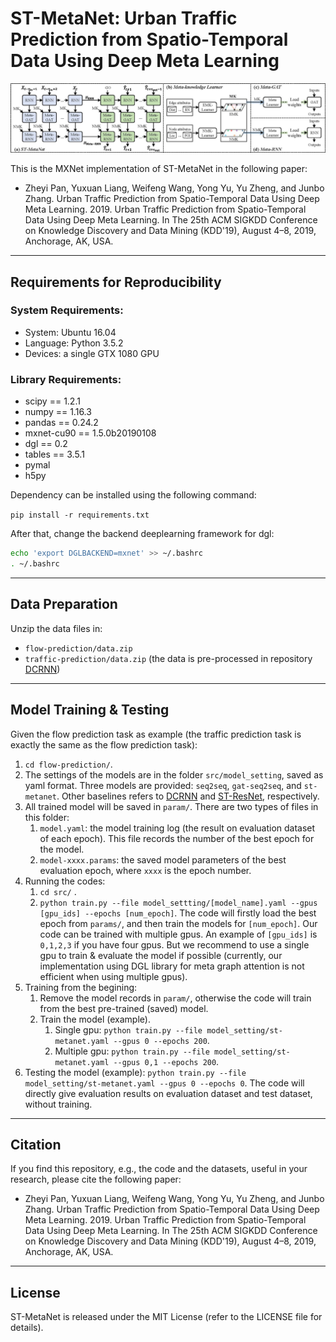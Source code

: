 # ST-MetaNet: Urban Traffic Prediction from Spatio-Temporal Data  Using Deep Meta Learning

![Overview of ST-MetaNet](overview.jpg)

This is the MXNet implementation of ST-MetaNet in the following paper:

- Zheyi Pan, Yuxuan Liang, Weifeng Wang, Yong Yu, Yu Zheng, and Junbo Zhang. Urban Traffic Prediction from Spatio-Temporal Data Using Deep Meta Learning. 2019. Urban Traffic Prediction from Spatio-Temporal Data Using
Deep Meta Learning. In The 25th ACM SIGKDD Conference on Knowledge Discovery and Data Mining (KDD'19), August 4–8, 2019, Anchorage, AK, USA.

---

## Requirements for Reproducibility

### System Requirements:

- System: Ubuntu 16.04
- Language: Python 3.5.2
- Devices: a single GTX 1080 GPU


### Library Requirements:

- scipy == 1.2.1
- numpy == 1.16.3
- pandas == 0.24.2
- mxnet-cu90 == 1.5.0b20190108
- dgl == 0.2
- tables == 3.5.1
- pymal
- h5py

Dependency can be installed using the following command:

`pip install -r requirements.txt`

After that, change the backend deeplearning framework for dgl:
```bash
echo 'export DGLBACKEND=mxnet' >> ~/.bashrc
. ~/.bashrc
```

---

## Data Preparation

Unzip the data files in:

- `flow-prediction/data.zip`
- `traffic-prediction/data.zip` (the data is pre-processed in repository [DCRNN](https://github.com/liyaguang/DCRNN))
  
---

## Model Training & Testing

Given the flow prediction task as example (the traffic prediction task is exactly the same as the flow prediction task):

1. `cd flow-prediction/`.
2. The settings of the models are in the folder `src/model_setting`, saved as yaml format. Three models are provided: `seq2seq`, `gat-seq2seq`, and `st-metanet`. Other baselines refers to [DCRNN](https://github.com/liyaguang/DCRNN) and [ST-ResNet](https://github.com/lucktroy/DeepST/tree/master/scripts/papers/AAAI17), respectively.
3. All trained model will be saved in `param/`. There are two types of files in this folder:
   1. `model.yaml`: the model training log (the result on evaluation dataset of each epoch). This file records the number of the best epoch for the model.
   2. `model-xxxx.params`: the saved model parameters of the best evaluation epoch, where `xxxx` is the epoch number.
4. Running the codes:
   1. `cd src/` .
   2. `python train.py --file model_settting/[model_name].yaml --gpus [gpu_ids] --epochs [num_epoch]`. The code will firstly load the best epoch from `params/`, and then train the models for `[num_epoch]`. Our code can be trained with multiple gpus. An example of `[gpu_ids]` is `0,1,2,3` if you have four gpus. But we recommend to use a single gpu to train & evaluate the model if possible (currently, our implementation using DGL library for meta graph attention is not efficient when using multiple gpus). 
5. Training from the begining:
   1. Remove the model records in `param/`, otherwise the code will train from the best pre-trained (saved) model.
   2. Train the model (example).
      1. Single gpu: `python train.py --file model_setting/st-metanet.yaml --gpus 0 --epochs 200`. 
      2. Multiple gpu: `python train.py --file model_setting/st-metanet.yaml --gpus 0,1 --epochs 200`.
6. Testing the model (example): `python train.py --file model_setting/st-metanet.yaml --gpus 0 --epochs 0`. The code will directly give evaluation results on evaluation dataset and test dataset, without training.

---

## Citation

If you find this repository, e.g., the code and the datasets, useful in your research, please cite the following paper:

- Zheyi Pan, Yuxuan Liang, Weifeng Wang, Yong Yu, Yu Zheng, and Junbo Zhang. Urban Traffic Prediction from Spatio-Temporal Data Using Deep Meta Learning. 2019. Urban Traffic Prediction from Spatio-Temporal Data Using
Deep Meta Learning. In The 25th ACM SIGKDD Conference on Knowledge Discovery and Data Mining (KDD'19), August 4–8, 2019, Anchorage, AK, USA.

---

## License

ST-MetaNet is released under the MIT License (refer to the LICENSE file for details).